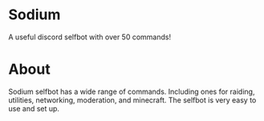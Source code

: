 # Sodium

A useful discord selfbot with over 50 commands!

# About

Sodium selfbot has a wide range of commands. Including ones for raiding, utilities, networking, moderation, and minecraft.
The selfbot is very easy to use and set up.
